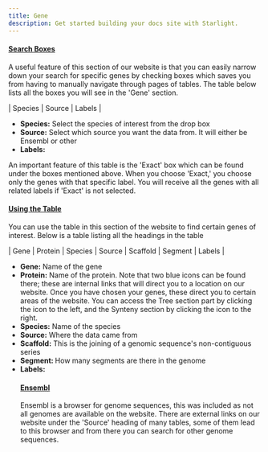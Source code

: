 ```yaml
---
title: Gene 
description: Get started building your docs site with Starlight.
---
```

<!DOCTYPE html>
<html>
<head>

<h4><p><u>Search Boxes</h4></p></u>

<p>A useful feature of this section of our website is that you can easily narrow down your search for specific genes by checking boxes which saves you from having to manually navigate through pages of tables. The table below lists all the boxes you will see in the 'Gene' section.
</p>

| Species | Source | Labels |

<ul>
<li><b>Species:</b> Select the species of interest from the drop box</li>
<li><b>Source:</b> Select which source you want the data from. It will either be Ensembl or other</li>
<li><b>Labels:</b>            </li>
</ul>

<p>An important feature of this table is the 'Exact' box which can be found under the boxes mentioned above. When you choose 'Exact,' you choose only the genes with that specific label. You will receive all the genes with all related labels if 'Exact' is not selected.</p>

<h4><p><u>Using the Table</h4></p></u>

<p>You can use the table in this section of the website to find certain genes of interest. Below is a table listing all the headings in the table</p>

| Gene | Protein | Species | Source | Scaffold | Segment | Labels |


<ul>
<li><b>Gene:</b> Name of the gene</li>
<li><b>Protein:</b> Name of the protein. Note that two blue icons can be found there; these are internal links that will direct you to a location on our website. Once you have chosen your genes, these direct you to certain areas of the website. You can access the Tree section part by clicking the icon to the left, and the Synteny section by clicking the icon to the right.</li>
<li><b>Species:</b> Name of the species</li>
<li><b>Source:</b>  Where the data came from</li>
<li><b>Scaffold:</b> This is the joining of a genomic sequence's non-contiguous series</li>
<li><b>Segment: </b> How many segments are there in the genome</li>
<li><b>Labels:</b></li>


<h4><p><u>Ensembl</h4></p></u>

<p>Ensembl is a browser for genome sequences, this was included as not all genomes are available on the website. There are external links on our website under the 'Source' heading of many tables, some of them lead to this browser and from there you can search for other genome sequences.</p>


</head>
</html>